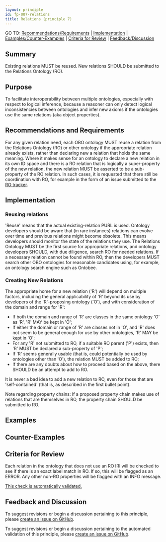 ```yaml
---
layout: principle
id: fp-007-relations
title: Relations (principle 7)
---
```

GO TO: [Recommendations/Requirements](#recommendations-and-requirements) &#124; [Implementation](#implementation) &#124; [Examples/Counter&#8209;Examples](#examples) &#124; [Criteria&nbsp;for&nbsp;Review](#criteria-for-review) &#124; [Feedback/Discussion](#feedback-and-discussion)

## Summary

Existing relations MUST be reused. New relations SHOULD be submitted to the Relations Ontology (RO).

## Purpose

To facilitate interoperability between multiple ontologies, especially with respect to logical inference, because a reasoner can only detect logical inconsistencies between ontologies and infer new axioms if the ontologies use the same relations (aka object properties).

## Recommendations and Requirements

For any given relation need, each OBO ontology MUST reuse a relation from the Relations Ontology (RO) or other ontology if the appropriate relation already exists,
rather than declaring new a relation that holds the same meaning. Where it makes sense for an ontology to declare a new relation in
its own ID space and there is a RO relation that is logically a super-property of the new relation, the new relation MUST be asserted to be
a sub-property of the RO relation. In such cases, it is requested that there still be coordination with RO, for example in the form of an issue
submitted to the [RO tracker](https://github.com/oborel/obo-relations/issues).

## Implementation

### Reusing relations
'Reuse' means that the actual existing-relation PURL is used. Ontology developers should be aware that (in rare instances) relations can evolve over time and previous relations might become obsolete. This means developers should monitor the state of the relations they use. The Relations Ontology MUST be the first source for appropriate relations, and ontology developers SHOULD, with due diligence, search RO for needed relations. If a necessary relation cannot be found within RO, then the developers MUST search other OBO ontologies for reasonable candidates using, for example, an ontology search engine such as Ontobee.

### Creating New Relations
The appropriate home for a new relation ('R') will depend on multiple factors, including the general applicability of 'R' beyond its use by developers of the 'R'-proposing ontology ('O'), and with consideration of the domain and range for 'R':
- If both the domain and range of 'R' are classes in the same ontology 'O' as 'R', 'R' MAY be kept in 'O';
- If either the domain or range of 'R' are classes not in 'O', and 'R' does not seem to be general enough for use by other ontologies, 'R' MAY be kept in 'O';
- For any 'R' not submitted to RO, if a suitable RO parent ('P') exists, then 'R' MUST be declared a sub-property of 'P';
- If 'R' seems generally usable (that is, could potentially be used by ontologies other than 'O'), the relation MUST be added to RO;
- If there are any doubts about how to proceed based on the above, there SHOULD be an attempt to add to RO.

It is never a bad idea to add a new relation to RO, even for those that are 'self-contained' (that is, as described in the first bullet point).

Note regarding property chains: If a proposed property chain makes use of relations that are themselves in RO, the property chain SHOULD be submitted to RO.

## Examples

## Counter-Examples

## Criteria for Review

Each relation in the ontology that does not use an RO IRI will be checked to see if there is an exact label match in RO. If so, this will be flagged as an ERROR. Any other non-RO properties will be flagged with an INFO message.

[This check is automatically validated.](checks/fp_007)

## Feedback and Discussion

To suggest revisions or begin a discussion pertaining to this principle, please [create an issue on GitHub](https://github.com/OBOFoundry/OBOFoundry.github.io/issues/new?labels=attn%3A+Editorial+WG,principles&title=Principle+%237+%22Relations%22+%3CENTER+ISSUE+TITLE%3E).

To suggest revisions or begin a discussion pertaining to the automated validation of this principle, please [create an issue on GitHub](https://github.com/OBOFoundry/OBOFoundry.github.io/issues/new?labels=attn%3A+Technical+WG,automated+validation+of+principles&title=Principle+%237+%22Relations%22+-+automated+validation+%3CENTER+ISSUE+TITLE%3E).
